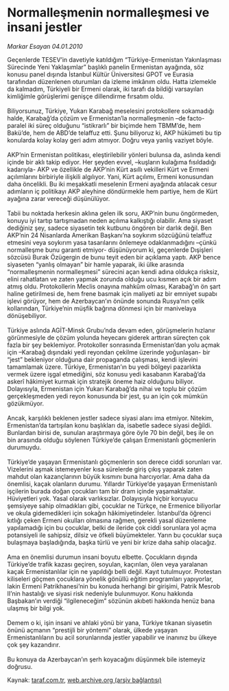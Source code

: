 # Normalleşmenin normalleşmesi ve insani jestler

*Markar Esayan 04.01.2010*

<div class="yazi">Geçenlerde TESEV’in davetiyle katıldığım “Türkiye-Ermenistan Yakınlaşması Sürecinde Yeni Yaklaşımlar” başlıklı panelin Ermenistan ayağında, söz konusu panel dışında İstanbul Kültür Üniversitesi GPOT ve Eurasia tarafından düzenlenen oturumları da izleme imkânım oldu. Hatta izlemekle da kalmadım, Türkiyeli bir Ermeni olarak, iki tarafı da bildiği varsayılan kimliğimle görüşlerimi genişçe dillendirme fırsatım oldu. <br/><br/>Biliyorsunuz, Türkiye, Yukarı Karabağ meselesini protokollere sokamadığı halde, Karabağ’da çözüm ve Ermenistan’la normalleşmenin –de facto- paralel iki süreç olduğunu “istikrarlı” bir biçimde hem TBMM’de, hem Bakü’de, hem de ABD’de telaffuz etti. Şunu biliyoruz ki, AKP hükümeti bu tip konularda kolay kolay geri adım atmıyor. Doğru veya yanlış vaziyet böyle. <br/><br/>AKP’nin Ermenistan politikası, eleştirilebilir yönleri bulunsa da, aslında kendi içinde bir aklı takip ediyor. Her şeyden evvel, –kuşların kulağıma fısıldadığı kadarıyla- AKP ve özellikle de AKP’nin Kürt asıllı vekilleri Kürt ve Ermeni açılımlarını birbiriyle ilişkili algılıyor. Yani, Kürt açılımı, Ermeni konusundan daha öncelikli. Bu iki meşakkatli meselenin Ermeni ayağında atılacak cesur adımların iç politikayı AKP aleyhine döndürmekle hem partiye, hem de Kürt ayağına zarar vereceği düşünülüyor. <br/><br/>Tabii bu noktada herkesin aklına gelen ilk soru, AKP’nin bunu öngörmeden, konuyu iyi tartıp tartışmadan neden açılıma kalkıştığı olabilir. Ama siyaset dediğiniz şey, sadece siyasetin tek kutbunu öngören bir darlık değil. Ben AKP’nin 24 Nisanlarda Amerikan Başkanı’na soykırım sözcüğünü telaffuz etmesini veya soykırım yasa tasarılarını önlemeye odaklanmadığını –çünkü normalleşme bunu garanti etmiyor- düşünüyorum ki, geçenlerde Dışişleri sözcüsü Burak Özügergin de bunu teyit eden bir açıklama yaptı. AKP bence siyaseten “yanlış olmayan” bir hamle yaparak, iki ülke arasında “normalleşmenin normalleşmesi” sürecini açan kendi adına oldukça risksiz, elini rahatlatan ve zaten yapmak zorunda olduğu ucu kısmen açık bir adım atmış oldu. Protokollerin Meclis onayına mahkûm olması, Karabağ’ın ön şart haline getirilmesi de, hem frene basmak için maliyeti az bir emniyet supabı işlevi görüyor, hem de Azerbaycan’ın önünde sonunda Rusya’nın çelik kollarından, Türkiye’nin müşfik bağrına dönmesi için bir manivelaya dönüşebiliyor. <br/><br/>Türkiye aslında AGİT-Minsk Grubu’nda devam eden, görüşmelerin hızlanır görünmesiyle de çözüm yolunda heyecanı giderek arttıran süreçten çok fazla bir şey beklemiyor. Protokoller sonrasında Ermenistan’dan yolu açmak için –Karabağ dışındaki yedi reyondan çekilme üzerinde yoğunlaşan- bir “jest” bekleniyor olduğuna dair propaganda çalışması, kendi işlevini tamamlamak üzere. Türkiye, Ermenistan’ın bu yedi bölgeyi pazarlıkta vermek üzere işgal etmediğini, söz konusu yedi kasabanın Karabağ’da askerî hâkimiyet kurmak için stratejik öneme haiz olduğunu biliyor. Dolayısıyla, Ermenistan için Yukarı Karabağ’da nihai ve toplu bir çözüm gerçekleşmeden yedi reyon konusunda bir jest, şu an için çok mümkün gözükmüyor. <br/><br/>Ancak, karşılıklı beklenen jestler sadece siyasi alanı ima etmiyor. Nitekim, Ermenistan’da tartışılan konu başlıkları da, isabetle sadece siyasi değildi. Bunlardan birisi de, sunulan araştırmaya göre öyle 70 bin değil, beş ile on bin arasında olduğu söylenen Türkiye’de çalışan Ermenistanlı göçmenlerin durumuydu. <br/><br/>Türkiye’de yaşayan Ermenistanlı göçmenlerin son derece ciddi sorunları var. Vizelerini aşmak istemeyenler kısa sürelerde giriş çıkış yaparak zaten mahdut olan kazançlarının büyük kısmını buna harcıyorlar. Ama daha da önemlisi, kaçak olanların durumu. Yıllardır Türkiye’de yaşayan Ermenistanlı işçilerin burada doğan çocukları tam bir dram içinde yaşamaktalar. Hüviyetleri yok. Yasal olarak varlıksızlar. Dolayısıyla hiçbir koruyucu şemsiyeye sahip olmadıkları gibi, çocuklar ne Türkçe, ne Ermenice biliyorlar ve okula gidemedikleri için sokağın hâkimiyetindeler. İstanbul’da öğrenci kıtlığı çeken Ermeni okulları olmasına rağmen, gerekli yasal düzenleme yapılamadığı için bu çocuklar, belki de ileride çok ciddi sorunlara yol açma potansiyeli ile sahipsiz, dilsiz ve öfkeli büyümekteler. Yarın bu çocuklar suça bulaşmaya başladığında, başka türlü ve yeni bir krize daha sahip olacağız. <br/><br/>Ama en önemlisi durumun insani boyutu elbette. Çocukların dışında Türkiye’de trafik kazası geçiren, soyulan, kaçırılan, ölen veya yaralanan kaçak Ermenistanlılar için ne yapıldığı belli değil. Kayıt tutulmuyor. Protestan kiliseleri göçmen çocuklara yönelik gönüllü eğitim programları yapıyorlar, lakin Ermeni Patrikhanesi’nin bu konuda herhangi bir girişimi, Patrik Mesrob II’nin hastalığı ve siyasi risk nedeniyle bulunmuyor. Konu hakkında Başbakan’ın verdiği “ilgileneceğim” sözünün akıbeti hakkında henüz bana ulaşmış bir bilgi yok. <br/><br/>Demem o ki, işin insani ve ahlaki yönü bir yana, Türkiye tıkanan siyasetin önünü açmanın “prestijli bir yöntemi” olarak, ülkede yaşayan Ermenistanlıların bu acil sorunlarında jestler yapabilir ve inanınız bu ülkeye çok şey kazandırır. <br/><br/>Bu konuya da Azerbaycan’ın şerh koyacağını düşünmek bile istemeyiz doğrusu.
              </div>

Kaynak: [taraf.com.tr](http://taraf.com.tr:80/makale/9344.htm), [web.archive.org (arşiv bağlantısı)](http://web.archive.org/web/20100324045615/http://taraf.com.tr:80/makale/9344.htm)
